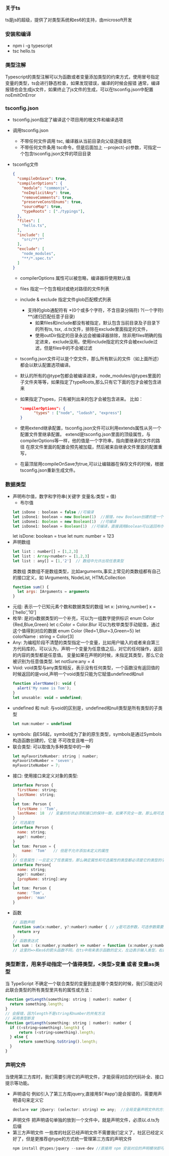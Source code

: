 ### 关于ts
ts是js的超级，提供了对类型系统和es6的支持，由microsoft开发

### 安装和编译
+ npm i -g typescript
+ tsc hello.ts

### 类型注解
Typescript的类型注解可以为函数或者变量添加类型的约束方式，使用冒号指定变量的类型，ts会进行静态检查，如果发现错误，编译的时候会报错
通常，编译报错也会生成js文件，如果终止了js文件的生成，可以在tsconfig.json中配置noEmitOnError

### tsconfig.json
+ tsconfig.json指定了编译这个项目用的根文件和编译选项
+ 调用tsconfig.json
  - 不带任何文件调用 tsc, 编译器从当前目录向父级逐级查找
  - 不带任何文件条用 tsc命令，但是后面加上 --project(-p)参数，可指定一个包含tsconfig.json文件的项目目录

+ tsconfig文件
  ```json
  {
    "compileOnSave": true,
    "compilerOptions": {
      "module": "commonjs",
      "noImplicitAny": true,
      "removeComments": true,
      "preserveConstEnums": true,
      "sourceMap": true,
      "typeRoots" : ["./typings"],
    },
    "files": [
      "hello.ts",
    ],
    "include": [
      "src/**/*"
    ],
    "exclude": [
      "node_modules",
      "**/*.spec.ts"
    ]
  }
  ```
  - compilerOptions 属性可以被忽略，编译器将使用默认值
  - files 指定一个包含相对或绝对路径的文件列表
  - include & exclude 指定文件glob匹配模式列表
    - 支持的glob通配符有 *(0个或多个字符，不含目录分隔符)  ?(一个字符) **(递归匹配任意子目录)
      - 如果files和include都没有被指定，默认包含当前目录及子目录下的所有ts, tsx, .d.ts文件，排除在exclude里面指定的文件，
      - 使用outDir指定的目录永远会被编译器排除，除非用files明确的指定进来，exclude没用。使用include指定的文件会被exclude过滤，但是files中的不会被过滤
  - tsconfig.json文件可以是个空文件，那么所有默认的文件（如上面所述）都会以默认配置选项编译。
 
  - 默认的所有的@type包都会被编译进来，node_modules/@types里面的子文件夹等等，如果指定了typeRoots,那么只有它下面的包才会被包含进来
  - 如果指定了types，只有被列出来的包才会被包含进来。 比如：
    ``` json
    "compilerOptions": {
          "types" : ["node", "lodash", "express"]
    }
    ```
  - 使用extend继承配置，tsconfig.json文件可以利用extends属性从另一个配置文件里继承配置。 
    extend是tsconfig.json里面的顶级属性，与compilerOptions等一样，他的值是一个字符串，指向要继承的文件的路径
    在原文件里面的配置会预先被加载，然后被来自继承文件里面的配置重写，

  - 在最顶层用compileOnSave为true,可以让编辑器在保存文件的时候，根据tsconfig.json重新生成文件。


### 数据类型
+ 声明布尔值，数字和字符串(关键字 变量名:类型 = 值) 
  + 布尔值
  ```js
  let isDone : boolean = false //可编译
  let isDone1: boolean = new Boolean(1)  //报错，new Boolean创建的是一个布尔对象，
  let isDone1: Boolean = new Boolean(1)  //可编译
  let isDone1: boolean = Boolean(1)  //可编译，直接调用Boolean可以返回布尔类型
  ``` 
  let isDone: boolean = true
  let num: number = 123
+ 声明数组
  ```js
  let list : number[] = [1,2,3]
  let list : Array<number> = [1,2,3]
  let list : any[] = [1,'2']  // 数组中允许出现任意类型
  ```
  类数组
  类数组不是数组类型，比如arguments,事实上常见的类数组都有自己的接口定义，如 IArguments, NodeList, HTMLCollection
  ```js
  function sum() {
    let args: IArguments = arguments
  }
  ```
+ 元组:
  表示一个已知元素个数和数据类型的数组
  let x: [string,number]
  x = ['hello','10']         
+ 枚举:
  是对js数据类型的一个补充，可以为一组数字提供标识
  enum Color {Red,Blue,Green}
  let c:Color = Color.Blur
  可以为枚举类型手动赋值，通过这个值得到对应的数据
  enum Color {Red=1,Blur=3,Green=5}
  let colorName : string = Color[3]
+ Any:
  为编程阶段不清楚的类型指定一个变量，比如用户输入的或者来自第三方代码库的，可以认为，声明一个变量为任意值之后，对它的任何操作，返回的内容的类型都是任意值。
  变量如果在声明的时候，未指定其类型，那么它会被识别为任意值类型.
  let notSure:any = 4
+ Void:
  void类型与any类型相反，表示没有任何类型，一个函数没有返回值的时候返回的是void,声明一个void类型只能为它赋值undefined和null
  ```js
  function alertName(): void {
    alert('My name is Tom');
  }
  let unusable: void = undefined;
  ```
+ undefined 和 null:
  与void的区别是，undefined和null类型是所有类型的子类型
  ```js
  let num:number = undefined
  ```
+ symbols:
  自ES6起，symbol成为了新的原生类型，symbols是通过Symbols构造函数创建的，它是 不可改变且唯一的
+ 联合类型:
  可以取值为多种类型中的一种
  ```js
  let myFavoriteNumber: string | number;
  myFavoriteNumber = 'seven';
  myFavoriteNumber = 7;
  ```
+ 接口: 使用接口来定义对象的类型:
  ```js
  interface Person {
    firstName: string;
    lastName: string;
  }
  let tom: Person {
    firstName : 'Tom',
    lastName: 18  // 变量的形状必须和接口的保持一致，如果不完全一致，那么用可选属性
  }
  // 可选属性
  interface Person {
    name: string;
    age?: number;
  }
  let tom: Person = {
      name: 'Tom'   // 但是不允许添加未定义的属性
  };
  // 任意属性：一旦定义了任意属性，那么确定属性和可选属性的类型都必须是它的类型的子集
  interface Person{
    name: string;
    age?: number;
    [propName: string]:any
  }
  let tom: Person {
    name: 'Tom',
    gender: 'man'
  }
  ```
+ 函数
  ```js
  // 函数声明
  function sum(x:number, y?:number):number { // y是可选参数，可选参数需要放在必选参数的后面
    return x+y
  }
  // 函数表达式
  let sum : (x:number,y:number) => number = function (x:number,y:number):number {}
  // 这里的=>和es6的箭头函数不同，在ts中用来表示函数的定义，左边表示输入类型，右边表示输出类型
  ```  

### 类型断言，用来手动指定一个值得类型，<类型>变量 或者 变量as类型
  当 TypeScript 不确定一个联合类型的变量到底是哪个类型的时候，我们只能访问此联合类型的所有类型里共有的属性或方法：
  ```js
  function getLength(something: string | number): number {
    return something.length;
  }
  // 会报错，因为length不是string和number的共有方法
  // 采用类型断言
  function getLength(something: string | number): number {
    if ((<string>something).length) {
        return (<string>something).length;
    } else {
        return something.toString().length;
    }
  }
  ```

### 声明文件
  当使用第三方库时，我们需要引用它的声明文件，才能获得对应的代码补全、接口提示等功能。
+ 声明语句
  例如引入了第三方库jquery,直接用$('#app')是会报错的，需要用声明语句来定义它
  ```js
  declare var jQuery: (selector: string) => any;  //全局变量声明文件的方式
  ```
+ 声明文件
  把声明语句单独的放到一个文件中，就是声明文件，必须以.d.ts为后缀   
+ 第三方声明文件
  一些库的社区已经声明文件不需要我们定义了，社区已经定义好了，但是更推荐@type的方式统一管理第三方库的声明文件
  ```js
  npm install @types/jquery --save-dev //直接用 npm 安装对应的声明模块即可
  ```
